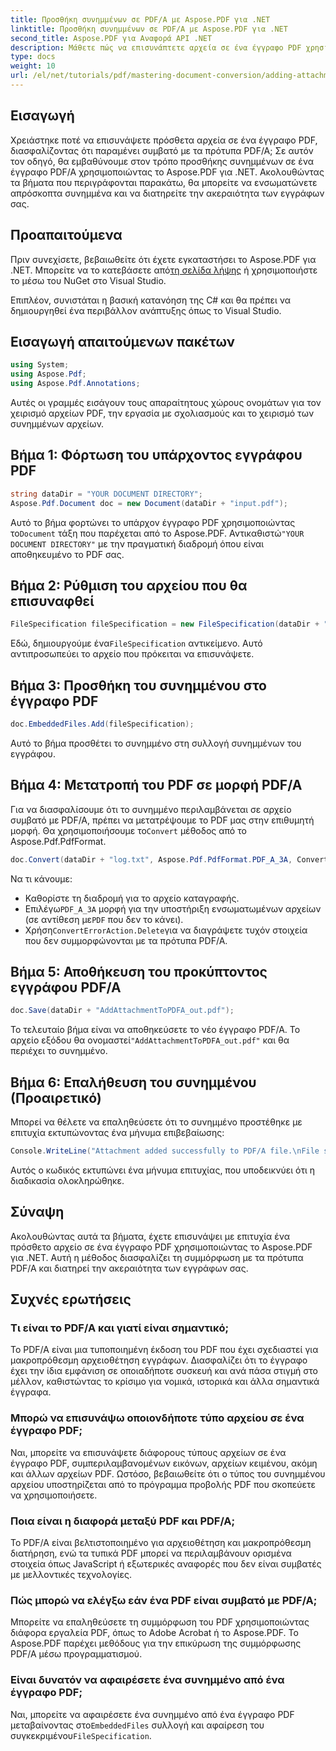 ```yaml
---
title: Προσθήκη συνημμένων σε PDF/A με Aspose.PDF για .NET
linktitle: Προσθήκη συνημμένων σε PDF/A με Aspose.PDF για .NET
second_title: Aspose.PDF για Αναφορά API .NET
description: Μάθετε πώς να επισυνάπτετε αρχεία σε ένα έγγραφο PDF χρησιμοποιώντας το Aspose.PDF για .NET και διασφαλίστε τη συμμόρφωση με τα πρότυπα PDF/A.
type: docs
weight: 10
url: /el/net/tutorials/pdf/mastering-document-conversion/adding-attachment-to-pdfa/
---
```

## Εισαγωγή

Χρειάστηκε ποτέ να επισυνάψετε πρόσθετα αρχεία σε ένα έγγραφο PDF, διασφαλίζοντας ότι παραμένει συμβατό με τα πρότυπα PDF/A; Σε αυτόν τον οδηγό, θα εμβαθύνουμε στον τρόπο προσθήκης συνημμένων σε ένα έγγραφο PDF/A χρησιμοποιώντας το Aspose.PDF για .NET. Ακολουθώντας τα βήματα που περιγράφονται παρακάτω, θα μπορείτε να ενσωματώνετε απρόσκοπτα συνημμένα και να διατηρείτε την ακεραιότητα των εγγράφων σας.

## Προαπαιτούμενα

 Πριν συνεχίσετε, βεβαιωθείτε ότι έχετε εγκαταστήσει το Aspose.PDF για .NET. Μπορείτε να το κατεβάσετε από[τη σελίδα λήψης](https://releases.aspose.com/pdf/net/) ή χρησιμοποιήστε το μέσω του NuGet στο Visual Studio.

Επιπλέον, συνιστάται η βασική κατανόηση της C# και θα πρέπει να δημιουργηθεί ένα περιβάλλον ανάπτυξης όπως το Visual Studio.

## Εισαγωγή απαιτούμενων πακέτων

```csharp
using System;
using Aspose.Pdf;
using Aspose.Pdf.Annotations;
```

Αυτές οι γραμμές εισάγουν τους απαραίτητους χώρους ονομάτων για τον χειρισμό αρχείων PDF, την εργασία με σχολιασμούς και το χειρισμό των συνημμένων αρχείων.

## Βήμα 1: Φόρτωση του υπάρχοντος εγγράφου PDF

```csharp
string dataDir = "YOUR DOCUMENT DIRECTORY";
Aspose.Pdf.Document doc = new Document(dataDir + "input.pdf");
```

 Αυτό το βήμα φορτώνει το υπάρχον έγγραφο PDF χρησιμοποιώντας το`Document` τάξη που παρέχεται από το Aspose.PDF. Αντικαθιστώ`"YOUR DOCUMENT DIRECTORY"` με την πραγματική διαδρομή όπου είναι αποθηκευμένο το PDF σας.

## Βήμα 2: Ρύθμιση του αρχείου που θα επισυναφθεί

```csharp
FileSpecification fileSpecification = new FileSpecification(dataDir + "aspose-logo.jpg", "Large Image file");
```

 Εδώ, δημιουργούμε ένα`FileSpecification` αντικείμενο. Αυτό αντιπροσωπεύει το αρχείο που πρόκειται να επισυνάψετε.

## Βήμα 3: Προσθήκη του συνημμένου στο έγγραφο PDF

```csharp
doc.EmbeddedFiles.Add(fileSpecification);
```

Αυτό το βήμα προσθέτει το συνημμένο στη συλλογή συνημμένων του εγγράφου.

## Βήμα 4: Μετατροπή του PDF σε μορφή PDF/A

 Για να διασφαλίσουμε ότι το συνημμένο περιλαμβάνεται σε αρχείο συμβατό με PDF/A, πρέπει να μετατρέψουμε το PDF μας στην επιθυμητή μορφή. Θα χρησιμοποιήσουμε το`Convert` μέθοδος από το Aspose.Pdf.PdfFormat.

```csharp
doc.Convert(dataDir + "log.txt", Aspose.Pdf.PdfFormat.PDF_A_3A, ConvertErrorAction.Delete);
```

Να τι κάνουμε:

- Καθορίστε τη διαδρομή για το αρχείο καταγραφής.
-  Επιλέγω`PDF_A_3A` μορφή για την υποστήριξη ενσωματωμένων αρχείων (σε αντίθεση με`PDF` που δεν το κάνει).
-  Χρήση`ConvertErrorAction.Delete`για να διαγράψετε τυχόν στοιχεία που δεν συμμορφώνονται με τα πρότυπα PDF/A.

## Βήμα 5: Αποθήκευση του προκύπτοντος εγγράφου PDF/A

```csharp
doc.Save(dataDir + "AddAttachmentToPDFA_out.pdf");
```

 Το τελευταίο βήμα είναι να αποθηκεύσετε το νέο έγγραφο PDF/A. Το αρχείο εξόδου θα ονομαστεί`"AddAttachmentToPDFA_out.pdf"` και θα περιέχει το συνημμένο.

## Βήμα 6: Επαλήθευση του συνημμένου (Προαιρετικό)

Μπορεί να θέλετε να επαληθεύσετε ότι το συνημμένο προστέθηκε με επιτυχία εκτυπώνοντας ένα μήνυμα επιβεβαίωσης:

```csharp
Console.WriteLine("Attachment added successfully to PDF/A file.\nFile saved at " + dataDir);
```

Αυτός ο κωδικός εκτυπώνει ένα μήνυμα επιτυχίας, που υποδεικνύει ότι η διαδικασία ολοκληρώθηκε.

## Σύναψη

Ακολουθώντας αυτά τα βήματα, έχετε επισυνάψει με επιτυχία ένα πρόσθετο αρχείο σε ένα έγγραφο PDF χρησιμοποιώντας το Aspose.PDF για .NET. Αυτή η μέθοδος διασφαλίζει τη συμμόρφωση με τα πρότυπα PDF/A και διατηρεί την ακεραιότητα των εγγράφων σας.

## Συχνές ερωτήσεις

### Τι είναι το PDF/A και γιατί είναι σημαντικό;

Το PDF/A είναι μια τυποποιημένη έκδοση του PDF που έχει σχεδιαστεί για μακροπρόθεσμη αρχειοθέτηση εγγράφων. Διασφαλίζει ότι το έγγραφο έχει την ίδια εμφάνιση σε οποιαδήποτε συσκευή και ανά πάσα στιγμή στο μέλλον, καθιστώντας το κρίσιμο για νομικά, ιστορικά και άλλα σημαντικά έγγραφα.

### Μπορώ να επισυνάψω οποιονδήποτε τύπο αρχείου σε ένα έγγραφο PDF;

Ναι, μπορείτε να επισυνάψετε διάφορους τύπους αρχείων σε ένα έγγραφο PDF, συμπεριλαμβανομένων εικόνων, αρχείων κειμένου, ακόμη και άλλων αρχείων PDF. Ωστόσο, βεβαιωθείτε ότι ο τύπος του συνημμένου αρχείου υποστηρίζεται από το πρόγραμμα προβολής PDF που σκοπεύετε να χρησιμοποιήσετε.

### Ποια είναι η διαφορά μεταξύ PDF και PDF/A;

Το PDF/A είναι βελτιστοποιημένο για αρχειοθέτηση και μακροπρόθεσμη διατήρηση, ενώ τα τυπικά PDF μπορεί να περιλαμβάνουν ορισμένα στοιχεία όπως JavaScript ή εξωτερικές αναφορές που δεν είναι συμβατές με μελλοντικές τεχνολογίες.

### Πώς μπορώ να ελέγξω εάν ένα PDF είναι συμβατό με PDF/A;

Μπορείτε να επαληθεύσετε τη συμμόρφωση του PDF χρησιμοποιώντας διάφορα εργαλεία PDF, όπως το Adobe Acrobat ή το Aspose.PDF. Το Aspose.PDF παρέχει μεθόδους για την επικύρωση της συμμόρφωσης PDF/A μέσω προγραμματισμού.

### Είναι δυνατόν να αφαιρέσετε ένα συνημμένο από ένα έγγραφο PDF;

 Ναι, μπορείτε να αφαιρέσετε ένα συνημμένο από ένα έγγραφο PDF μεταβαίνοντας στο`EmbeddedFiles` συλλογή και αφαίρεση του συγκεκριμένου`FileSpecification`.